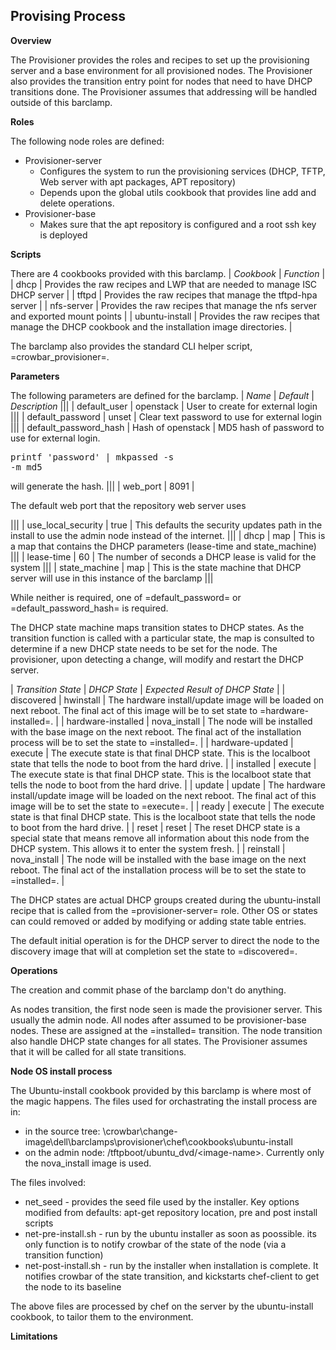 ## Provising Process

**Overview**

The Provisioner provides the roles and recipes to set up the provisioning server and a base environment for all provisioned nodes. The Provisioner also provides the transition entry point for nodes that need to have DHCP transitions done. The Provisioner assumes that addressing will be handled outside of this barclamp.

**Roles**

The following node roles are defined:

   * Provisioner-server 
      * Configures the system to run the provisioning services (DHCP, TFTP, Web server with apt packages, APT repository)
      * Depends upon the global utils cookbook that provides line add and delete operations.
   * Provisioner-base 
      * Makes sure that the apt repository is configured and a root ssh key is deployed

**Scripts**

There are 4 cookbooks provided with this barclamp.
| *Cookbook* | *Function* |
| dhcp | Provides the raw recipes and LWP that are needed to manage ISC DHCP server |
| tftpd | Provides the raw recipes that manage the tftpd-hpa server |
| nfs-server | Provides the raw recipes that manage the nfs server and exported mount points |
| ubuntu-install | Provides the raw recipes that manage the DHCP cookbook and the installation image directories. |

The barclamp also provides the standard CLI helper script, =crowbar_provisioner=.

**Parameters**

The following parameters are defined for the barclamp.
| *Name* | *Default* | *Description* |||
| default_user | openstack | User to create for external login |||
| default_password | unset | Clear text password to use for external login |||
| default_password_hash | Hash of openstack | MD5 hash of password to use for external login. <span> <pre>printf 'password' | mkpassed -s -m md5</pre> </span> will generate the hash. |||
| web_port | 8091 | <p>The default web port that the repository web server uses</p> |||
| use_local_security | true | This defaults the security updates path in the install to use the admin node instead of the internet. |||
| dhcp | map | This is a map that contains the DHCP parameters (lease-time and state_machine) |||
| lease-time | 60 | The number of seconds a DHCP lease is valid for the system |||
| state_machine | map | This is the state machine that DHCP server will use in this instance of the barclamp |||

While neither is required, one of =default_password= or =default_password_hash= is required.

The DHCP state machine maps transition states to DHCP states. As the transition function is called with a particular state, the map is consulted to determine if a new DHCP state needs to be set for the node. The provisioner, upon detecting a change, will modify and restart the DHCP server.

| *Transition State* | *DHCP State* | *Expected Result of DHCP State* |
| discovered | hwinstall | The hardware install/update image will be loaded on next reboot. The final act of this image will be to set state to =hardware-installed=. |
| hardware-installed | nova_install | The node will be installed with the base image on the next reboot. The final act of the installation process will be to set the state to =installed=. |
| hardware-updated | execute | The execute state is that final DHCP state. This is the localboot state that tells the node to boot from the hard drive. |
| installed | execute | The execute state is that final DHCP state. This is the localboot state that tells the node to boot from the hard drive. |
| update | update | The hardware install/update image will be loaded on the next reboot. The final act of this image will be to set the state to =execute=. |
| ready | execute | The execute state is that final DHCP state. This is the localboot state that tells the node to boot from the hard drive. |
| reset | reset | The reset DHCP state is a special state that means remove all information about this node from the DHCP system. This allows it to enter the system fresh. |
| reinstall | nova_install | The node will be installed with the base image on the next reboot. The final act of the installation process will be to set the state to =installed=. |

The DHCP states are actual DHCP groups created during the ubuntu-install recipe that is called from the =provisioner-server= role. Other OS or states can could removed or added by modifying or adding state table entries.

The default initial operation is for the DHCP server to direct the node to the discovery image that will at completion set the state to =discovered=.

**Operations**

The creation and commit phase of the barclamp don't do anything.

As nodes transition, the first node seen is made the provisioner server. This usually the admin node. All nodes after assumed to be provisioner-base nodes. These are assigned at the =installed= transition. The node transition also handle DHCP state changes for all states. The Provisioner assumes that it will be called for all state transitions.

**Node OS install process**

The Ubuntu-install cookbook provided by this barclamp is where most of the magic happens. The files used for orchastrating the install process are in:

   * in the source tree: \crowbar\change-image\dell\barclamps\provisioner\chef\cookbooks\ubuntu-install
   * on the admin node: /tftpboot/ubuntu_dvd/&lt;image-name&gt;. Currently only the nova_install image is used.

The files involved:

   * net_seed - provides the seed file used by the installer. Key options modified from defaults: apt-get repository location, pre and post install scripts
   * net-pre-install.sh - run by the ubuntu installer as soon as poossible. its only function is to notify crowbar of the state of the node (via a transition function)
   * net-post-install.sh - run by the installer when installation is complete. It notifies crowbar of the state transition, and kickstarts chef-client to get the node to its baseline

The above files are processed by chef on the server by the ubuntu-install cookbook, to tailor them to the environment.

**Limitations**
